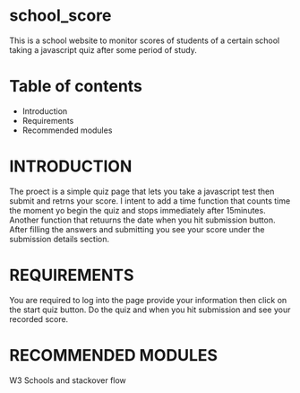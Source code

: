 # school_score
This is a school website to monitor scores of students of a certain school taking a javascript quiz after some period of study.

# Table of contents

 * Introduction
 * Requirements
 * Recommended modules


# INTRODUCTION


The proect is a simple quiz page that lets you take a javascript test then submit and retrns your score.
I intent to add a time function that counts time the moment yo begin the quiz and stops immediately after 15minutes. Another function that retuurns the date when you hit submission button. After filling the answers and submitting you see your score under the submission details section.

# REQUIREMENTS
You are required to log into the page provide your information then click on the start quiz button. Do the quiz and when you hit submission and see your recorded score.  


# RECOMMENDED MODULES
W3 Schools and stackover flow

